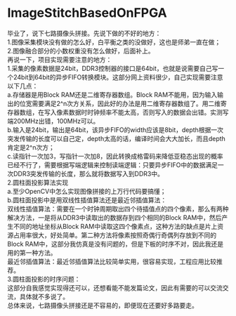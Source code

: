 # ImageStitchBasedOnFPGA
毕业了，说下七路摄像头拼接。先说下做的不好的地方：<br>
1.图像采集模块没有做的怎么好，白平衡之类的没做好，这也是师弟一直在做；<br>
2.图像融合部分的小数权重没有怎么做好，后面补上。<br>
再说一下，项目实现需要注意的地方：<br>
1.采集的像素数据是24bit，DDR3控制器的接口是64bit，也就是说需要自己写一个24bit到64bit的异步FIFO转换模块。这部分网上资料很少，自己实现需要注意以下几点：<br>
a.存储器是用Block RAM还是二维寄存器数组。Block RAM不能用，因为输入输出的位宽需要满足2^n次方关系，因此好的办法是用二维寄存器数组了。用二维寄存器数组，在写入像素数据时时钟频率不能太高，否则写入的数据会出错。实测写端200MHz出错，100MHz可以。<br>
b.输入是24bit，输出是64bit，该异步FIFO的width应该是8bit，depth根据一次突发传输的长度可以自己定，depth太高的话，编译时间会大大加长，而且depth肯定是2^n次方；<br>
c.读指针一次加3，写指针一次加8，因此转换成格雷码来降低亚稳态出现的概率已经不行了，需要根据写端逻辑来控制读端逻辑：只要异步FIFO中的数据满足一次DDR3突发传输的长度，那么就将数据写入到DDR3中。<br>
2.圆柱面投影算法实现<br>
a.至少OpenCV中怎么实现图像拼接的上万行代码要搞懂；<br>
b.圆柱面投影中是用双线性插值算法还是最近邻插值算法：<br>
双线性插值算法：需要在一个时钟周期取出四个待插值点的四个像素，那么有两种解决方法，一是将从DDR3中读取出的数据存到四个相同的Block RAM中，然后产生不同的地址坐标从Block RAM中读取这四个像素点，这种方法的缺点是片上资源占用率很大，好处简单。第二种方法将像素按照奇偶行奇偶列存放到不同的Block RAM中，这部分我仿真是没有问题的，但是下板的时序不对，因此我还是用的第一种方法。<br>
最近邻插值算法：最近邻插值算法比较简单实用，很容易实现，工程应用比较推荐。<br>
3.圆柱面投影的时序问题：<br>
这部分自我感觉实现得还可以，还想看能不能发篇论文，因此有需要的可以交流交流，具体就不多说了。<br>
总体来说，七路摄像头拼接还是不容易的，即便现在还要好多路要走。<br>
